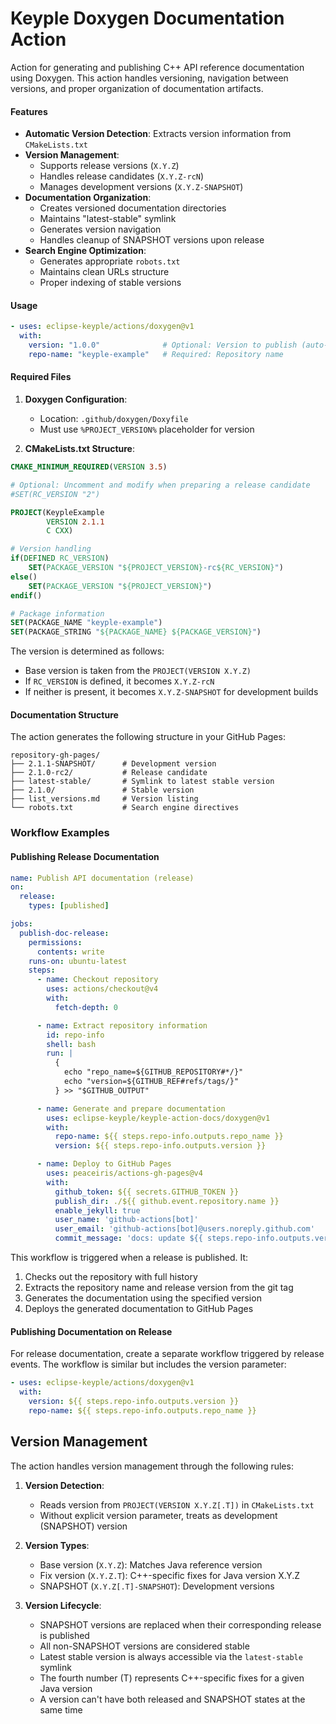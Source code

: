 # Keyple Doxygen Documentation Action

Action for generating and publishing C++ API reference documentation using Doxygen. This action handles versioning,
navigation between versions, and proper organization of documentation artifacts.

#### Features

- **Automatic Version Detection**: Extracts version information from `CMakeLists.txt`
- **Version Management**:
    - Supports release versions (`X.Y.Z`)
    - Handles release candidates (`X.Y.Z-rcN`)
    - Manages development versions (`X.Y.Z-SNAPSHOT`)
- **Documentation Organization**:
    - Creates versioned documentation directories
    - Maintains "latest-stable" symlink
    - Generates version navigation
    - Handles cleanup of SNAPSHOT versions upon release
- **Search Engine Optimization**:
    - Generates appropriate `robots.txt`
    - Maintains clean URLs structure
    - Proper indexing of stable versions

#### Usage

```yaml
- uses: eclipse-keyple/actions/doxygen@v1
  with:
    version: "1.0.0"              # Optional: Version to publish (auto-detected if not provided)
    repo-name: "keyple-example"   # Required: Repository name
```

#### Required Files

1. **Doxygen Configuration**:
    - Location: `.github/doxygen/Doxyfile`
    - Must use `%PROJECT_VERSION%` placeholder for version

2. **CMakeLists.txt Structure**:
```cmake
CMAKE_MINIMUM_REQUIRED(VERSION 3.5)

# Optional: Uncomment and modify when preparing a release candidate
#SET(RC_VERSION "2")

PROJECT(KeypleExample
        VERSION 2.1.1
        C CXX)

# Version handling
if(DEFINED RC_VERSION)
    SET(PACKAGE_VERSION "${PROJECT_VERSION}-rc${RC_VERSION}")
else()
    SET(PACKAGE_VERSION "${PROJECT_VERSION}")
endif()

# Package information
SET(PACKAGE_NAME "keyple-example")
SET(PACKAGE_STRING "${PACKAGE_NAME} ${PACKAGE_VERSION}")
```

The version is determined as follows:
- Base version is taken from the `PROJECT(VERSION X.Y.Z)`
- If `RC_VERSION` is defined, it becomes `X.Y.Z-rcN`
- If neither is present, it becomes `X.Y.Z-SNAPSHOT` for development builds

#### Documentation Structure

The action generates the following structure in your GitHub Pages:
```
repository-gh-pages/
├── 2.1.1-SNAPSHOT/      # Development version
├── 2.1.0-rc2/           # Release candidate
├── latest-stable/       # Symlink to latest stable version
├── 2.1.0/               # Stable version
├── list_versions.md     # Version listing
└── robots.txt           # Search engine directives
```

### Workflow Examples

#### Publishing Release Documentation

```yaml
name: Publish API documentation (release)
on:
  release:
    types: [published]

jobs:
  publish-doc-release:
    permissions:
      contents: write
    runs-on: ubuntu-latest
    steps:
      - name: Checkout repository
        uses: actions/checkout@v4
        with:
          fetch-depth: 0

      - name: Extract repository information
        id: repo-info
        shell: bash
        run: |
          {
            echo "repo_name=${GITHUB_REPOSITORY#*/}"
            echo "version=${GITHUB_REF#refs/tags/}"
          } >> "$GITHUB_OUTPUT"

      - name: Generate and prepare documentation
        uses: eclipse-keyple/keyple-action-docs/doxygen@v1
        with:
          repo-name: ${{ steps.repo-info.outputs.repo_name }}
          version: ${{ steps.repo-info.outputs.version }}

      - name: Deploy to GitHub Pages
        uses: peaceiris/actions-gh-pages@v4
        with:
          github_token: ${{ secrets.GITHUB_TOKEN }}
          publish_dir: ./${{ github.event.repository.name }}
          enable_jekyll: true
          user_name: 'github-actions[bot]'
          user_email: 'github-actions[bot]@users.noreply.github.com'
          commit_message: 'docs: update ${{ steps.repo-info.outputs.version }} documentation'
```

This workflow is triggered when a release is published. It:
1. Checks out the repository with full history
2. Extracts the repository name and release version from the git tag
3. Generates the documentation using the specified version
4. Deploys the generated documentation to GitHub Pages

#### Publishing Documentation on Release

For release documentation, create a separate workflow triggered by release events. The workflow is similar but includes the version parameter:

```yaml
- uses: eclipse-keyple/actions/doxygen@v1
  with:
    version: ${{ steps.repo-info.outputs.version }}
    repo-name: ${{ steps.repo-info.outputs.repo_name }}
```

## Version Management

The action handles version management through the following rules:

1. **Version Detection**:
    - Reads version from `PROJECT(VERSION X.Y.Z[.T])` in `CMakeLists.txt`
    - Without explicit version parameter, treats as development (SNAPSHOT) version

2. **Version Types**:
    - Base version (`X.Y.Z`): Matches Java reference version
    - Fix version (`X.Y.Z.T`): C++-specific fixes for Java version X.Y.Z
    - SNAPSHOT (`X.Y.Z[.T]-SNAPSHOT`): Development versions

3. **Version Lifecycle**:
    - SNAPSHOT versions are replaced when their corresponding release is published
    - All non-SNAPSHOT versions are considered stable
    - Latest stable version is always accessible via the `latest-stable` symlink
    - The fourth number (T) represents C++-specific fixes for a given Java version
    - A version can't have both released and SNAPSHOT states at the same time